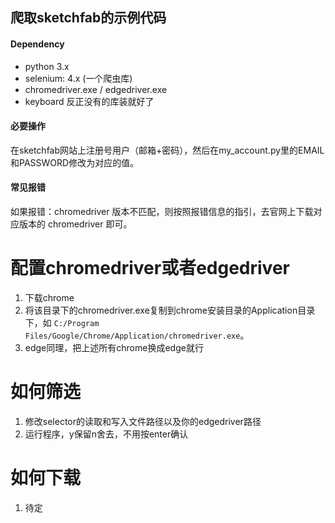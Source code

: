 ## 爬取sketchfab的示例代码

#### Dependency

- python 3.x
- selenium: 4.x (一个爬虫库)
- chromedriver.exe / edgedriver.exe
- keyboard
反正没有的库装就好了

#### 必要操作

在sketchfab网站上注册号用户（邮箱+密码），然后在my_account.py里的EMAIL和PASSWORD修改为对应的值。

#### 常见报错

如果报错：chromedriver 版本不匹配，则按照报错信息的指引，去官网上下载对应版本的 chromedriver 即可。

# 配置chromedriver或者edgedriver

1. 下载chrome
2. 将该目录下的chromedriver.exe复制到chrome安装目录的Application目录下，如 `C:/Program Files/Google/Chrome/Application/chromedriver.exe`。
3. edge同理，把上述所有chrome换成edge就行

# 如何筛选

1. 修改selector的读取和写入文件路径以及你的edgedriver路径
2. 运行程序，y保留n舍去，不用按enter确认

# 如何下载
1. 待定
